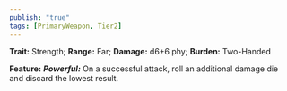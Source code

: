 ```yaml
---
publish: "true"
tags: [PrimaryWeapon, Tier2]
---
```

**Trait:** Strength; **Range:** Far; **Damage:** d6+6 phy; **Burden:** Two-Handed

**Feature:** ***Powerful:*** On a successful attack, roll an additional damage die and discard the lowest result.

